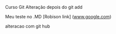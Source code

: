 Curso Git
Alteração depois do git add

Meu teste no .MD [Robison link] (www.google.com)

alteracao com git hub
